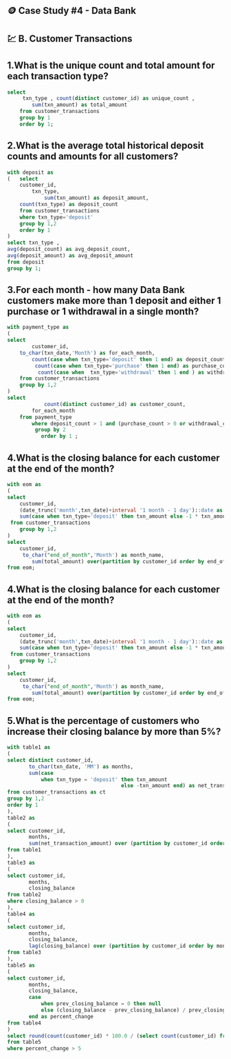 ## 🪙 Case Study #4 - Data Bank

## 💹 B. Customer Transactions

## 1.What is the unique count and total amount for each transaction type?

````sql
select 
	 txn_type , count(distinct customer_id) as unique_count ,
		sum(txn_amount) as total_amount 
	from customer_transactions 	
	group by 1
	order by 1;
 ````
## 2.What is the average total historical deposit counts and amounts for all customers?

````sql
with deposit as 
(	select  
	customer_id,
		txn_type,
			sum(txn_amount) as deposit_amount,
	count(txn_type) as deposit_count
	from customer_transactions
	where txn_type='deposit'
	group by 1,2
	order by 1
)
select txn_type ,
avg(deposit_count) as avg_deposit_count,
avg(deposit_amount) as avg_deposit_amount
from deposit 
group by 1;
 ````

## 3.For each month - how many Data Bank customers make more than 1 deposit and either 1 purchase or 1 withdrawal in a single month?

````sql
with payment_type as 
(	
select 
		customer_id,
	to_char(txn_date,'Month') as for_each_month, 
		count(case when txn_type='deposit' then 1 end) as deposit_count,
		 count(case when txn_type='purchase' then 1 end) as purchase_count,
		  count(case when  txn_type='withdrawal' then 1 end ) as withdrawal_count
	from customer_transactions 
	group by 1,2	
)
select 
			count(distinct customer_id) as customer_count,
		for_each_month
	from payment_type 
		where deposit_count > 1 and (purchase_count > 0 or withdrawal_count > 0 )
		 group by 2 
		   order by 1 ;
 ````

## 4.What is the closing balance for each customer at the end of the month?

````sql
with eom as 
(
select 
	customer_id,
	(date_trunc('month',txn_date)+interval '1 month - 1 day')::date as end_of_month,
	sum(case when txn_type='deposit' then txn_amount else -1 * txn_amount end ) as total_amount
 from customer_transactions
	group by 1,2
)
select
	customer_id,
	 to_char("end_of_month",'Month') as month_name,
	    sum(total_amount) over(partition by customer_id order by end_of_month) as closing_balance
from eom;
 ````

## 4.What is the closing balance for each customer at the end of the month?

````sql
with eom as 
(
select 
	customer_id,
	(date_trunc('month',txn_date)+interval '1 month - 1 day')::date as end_of_month,
	sum(case when txn_type='deposit' then txn_amount else -1 * txn_amount end ) as total_amount
 from customer_transactions
	group by 1,2
)
select
	customer_id,
	 to_char("end_of_month",'Month') as month_name,
	    sum(total_amount) over(partition by customer_id order by end_of_month) as closing_balance
from eom;
 ````

## 5.What is the percentage of customers who increase their closing balance by more than 5%?

````sql
with table1 as 
(
select distinct customer_id,
       to_char(txn_date, 'MM') as months,
       sum(case 
           when txn_type = 'deposit' then txn_amount
                                     else -txn_amount end) as net_transaction_amount
from customer_transactions as ct
group by 1,2
order by 1
),
table2 as 
(
select customer_id,
       months,
       sum(net_transaction_amount) over (partition by customer_id order by months) as closing_balance
from table1
),
table3 as 
(
select customer_id,
       months,
       closing_balance
from table2
where closing_balance > 0
),
table4 as 
(
select customer_id,
       months,
       closing_balance,
       lag(closing_balance) over (partition by customer_id order by months) as prev_closing_balance
from table3
),
table5 as 
(
select customer_id,
       months,
       closing_balance,
       case
           when prev_closing_balance = 0 then null
           else (closing_balance - prev_closing_balance) / prev_closing_balance * 100
       end as percent_change
from table4
)
select round(count(customer_id) * 100.0 / (select count(customer_id) from table5),2) as percent_of_customers
from table5
where percent_change > 5
 ````
